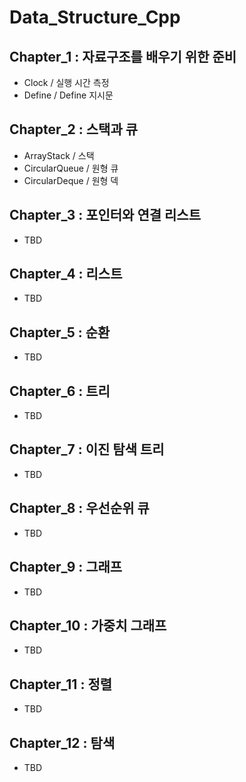 # Data_Structure_Cpp

## Chapter_1 : 자료구조를 배우기 위한 준비

* Clock / 실행 시간 측정
* Define / Define 지시문

## Chapter_2 : 스택과 큐

* ArrayStack / 스택
* CircularQueue / 원형 큐
* CircularDeque / 원형 덱

## Chapter_3 : 포인터와 연결 리스트

* TBD

## Chapter_4 : 리스트

* TBD

## Chapter_5 : 순환

* TBD

## Chapter_6 : 트리

* TBD

## Chapter_7 : 이진 탐색 트리

* TBD

## Chapter_8 : 우선순위 큐

* TBD

## Chapter_9 : 그래프

* TBD

## Chapter_10 : 가중치 그래프

* TBD

## Chapter_11 : 정렬

* TBD

## Chapter_12 : 탐색

* TBD